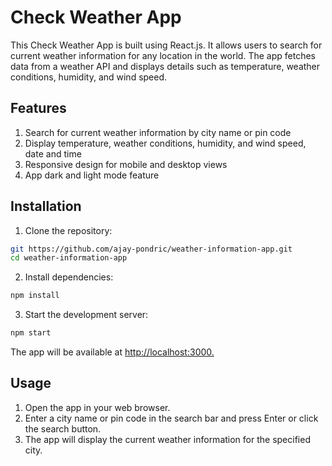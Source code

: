 # Check Weather App

This Check Weather App is built using React.js. It allows users to search for current weather information for any location in the world. The app fetches data from a weather API and displays details such as temperature, weather conditions, humidity, and wind speed.

## Features
1. Search for current weather information by city name or pin code
2. Display temperature, weather conditions, humidity, and wind speed, date and time
3. Responsive design for mobile and desktop views
4. App dark and light mode feature

## Installation

1. Clone the repository:

```bash
git https://github.com/ajay-pondric/weather-information-app.git
cd weather-information-app
```
2. Install dependencies:

```bash
npm install
```
3. Start the development server:

```bash
npm start
```
The app will be available at [http://localhost:3000.](http://localhost:3000.)

## Usage

1. Open the app in your web browser.
2. Enter a city name or pin code in the search bar and press Enter or click the search button.
3. The app will display the current weather information for the specified city.
